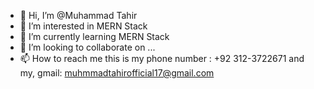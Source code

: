 - 👋 Hi, I’m @Muhammad Tahir
- 👀 I’m interested in MERN Stack
- 🌱 I’m currently learning MERN Stack
- 💞️ I’m looking to collaborate on ...
- 📫 How to reach me this is my phone number : +92 312-3722671 and my, gmail: muhmmadtahirofficial17@gmail.com
<!---
Tahir187/Tahir187 is a ✨ special ✨ repository because its `README.md` (this file) appears on your GitHub profile.
You can click the Preview link to take a look at your changes.
--->
